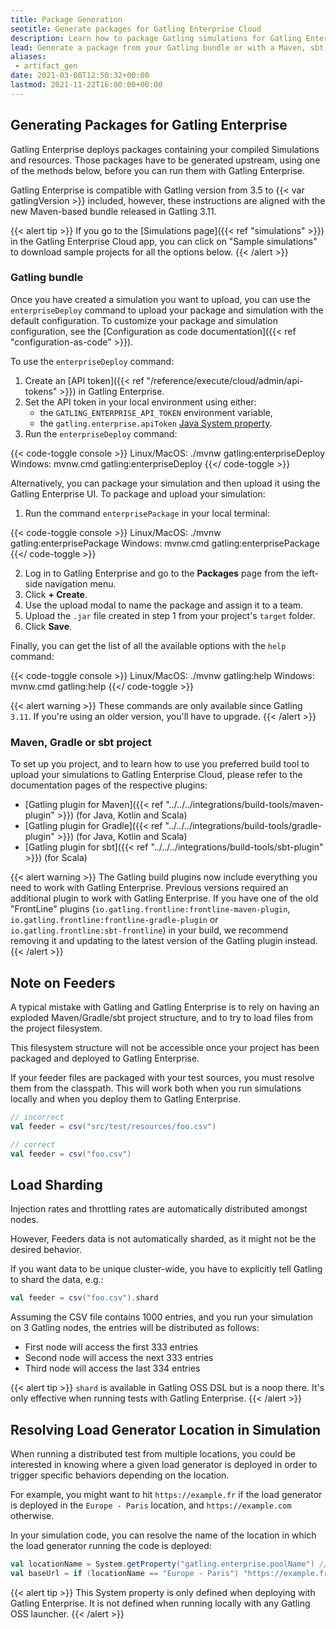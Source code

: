 ```yaml
---
title: Package Generation
seotitle: Generate packages for Gatling Enterprise Cloud
description: Learn how to package Gatling simulations for Gatling Enterprise Cloud from the Gatling zip bundle, or from a Maven, sbt, or Gradle project.
lead: Generate a package from your Gatling bundle or with a Maven, sbt, or Gradle project.
aliases:
 - artifact_gen
date: 2021-03-08T12:50:32+00:00
lastmod: 2021-11-22T16:00:00+00:00
---
```


## Generating Packages for Gatling Enterprise

Gatling Enterprise deploys packages containing your compiled Simulations and resources. Those packages have to be generated
upstream, using one of the methods below, before you can run them with Gatling Enterprise.

Gatling Enterprise is compatible with Gatling version from 3.5 to {{< var gatlingVersion >}} included, however, these instructions are aligned with the new Maven-based bundle released in Gatling 3.11.

{{< alert tip >}}
If you go to the [Simulations page]({{< ref "simulations" >}}) in the Gatling Enterprise Cloud app, you can click on
"Sample simulations" to download sample projects for all the options below.
{{< /alert >}}

### Gatling bundle

Once you have created a simulation you want to upload, you can use the `enterpriseDeploy` command to upload your package and simulation with the default configuration. To customize your package and simulation configuration, see the [Configuration as code documentation]({{< ref "configuration-as-code" >}}). 

To use the `enterpriseDeploy` command:

1. Create an [API token]({{< ref "/reference/execute/cloud/admin/api-tokens" >}}) in Gatling Enterprise. 
2. Set the API token in your local environment using either:
    - the `GATLING_ENTERPRISE_API_TOKEN` environment variable,
    - the `gatling.enterprise.apiToken` [Java System property](https://docs.oracle.com/javase/tutorial/essential/environment/sysprop.html).
3. Run the `enterpriseDeploy` command:

{{< code-toggle console >}}
Linux/MacOS: ./mvnw gatling:enterpriseDeploy
Windows: mvnw.cmd gatling:enterpriseDeploy
{{</ code-toggle >}}


Alternatively, you can package your simulation and then upload it using the Gatling Enterprise UI. To package and upload your simulation:

1. Run the command `enterprisePackage` in your local terminal:

{{< code-toggle console >}}
Linux/MacOS: ./mvnw gatling:enterprisePackage
Windows: mvnw.cmd gatling:enterprisePackage
{{</ code-toggle >}}

2. Log in to Gatling Enterprise and go to the **Packages** page from the left-side navigation menu.
3. Click **+ Create**. 
4. Use the upload modal to name the package and assign it to a team.
5. Upload the `.jar` file created in step 1 from your project's `target` folder.
6. Click **Save**.

Finally, you can get the list of all the available options with the `help` command:

{{< code-toggle console >}}
Linux/MacOS: ./mvnw gatling:help
Windows: mvnw.cmd gatling:help
{{</ code-toggle >}}

{{< alert warning >}}
These commands are only available since Gatling `3.11`. If you're using an older version, you'll have to upgrade.
{{< /alert >}}

### Maven, Gradle or sbt project

To set up you project, and to learn how to use you preferred build tool to upload your simulations to Gatling Enterprise
Cloud, please refer to the documentation pages of the respective plugins:

- [Gatling plugin for Maven]({{< ref "../../../integrations/build-tools/maven-plugin" >}}) (for Java, Kotlin and Scala)
- [Gatling plugin for Gradle]({{< ref "../../../integrations/build-tools/gradle-plugin" >}}) (for Java, Kotlin and Scala)
- [Gatling plugin for sbt]({{< ref "../../../integrations/build-tools/sbt-plugin" >}}) (for Scala)

{{< alert warning >}}
The Gatling build plugins now include everything you need to work with Gatling Enterprise. Previous versions required an
additional plugin to work with Gatling Enterprise. If you have one of the old "FrontLine" plugins
(`io.gatling.frontline:frontline-maven-plugin`, `io.gatling.frontline:frontline-gradle-plugin` or
`io.gatling.frontline:sbt-frontline`) in your build, we recommend removing it and updating to the latest version of the
Gatling plugin instead.
{{< /alert >}}

## Note on Feeders

A typical mistake with Gatling and Gatling Enterprise is to rely on having an exploded Maven/Gradle/sbt project structure, and to try to load files from the project filesystem.

This filesystem structure will not be accessible once your project has been packaged and deployed to Gatling Enterprise.

If your feeder files are packaged with your test sources, you must resolve them from the classpath. This will work both
when you run simulations locally and when you deploy them to Gatling Enterprise.

```scala
// incorrect
val feeder = csv("src/test/resources/foo.csv")

// correct
val feeder = csv("foo.csv")
```

## Load Sharding

Injection rates and throttling rates are automatically distributed amongst nodes.

However, Feeders data is not automatically sharded, as it might not be the desired behavior.

If you want data to be unique cluster-wide, you have to explicitly tell Gatling to shard the data, e.g.:

```scala
val feeder = csv("foo.csv").shard
```

Assuming the CSV file contains 1000 entries, and you run your simulation on 3 Gatling nodes, the entries will be distributed as follows:

- First node will access the first 333 entries
- Second node will access the next 333 entries
- Third node will access the last 334 entries

{{< alert tip >}}
`shard` is available in Gatling OSS DSL but is a noop there. It's only effective when running tests with Gatling Enterprise.
{{< /alert >}}

## Resolving Load Generator Location in Simulation

When running a distributed test from multiple locations, you could be interested in knowing where a given load generator is deployed in order to trigger specific behaviors depending on the location.

For example, you might want to hit `https://example.fr` if the load generator is deployed in the `Europe - Paris` location, and `https://example.com` otherwise.

In your simulation code, you can resolve the name of the location in which the load generator running the code is deployed:

```scala
val locationName = System.getProperty("gatling.enterprise.poolName") // pool is the former name of location
val baseUrl = if (locationName == "Europe - Paris") "https://example.fr" else "https://example.com"
```

{{< alert tip >}}
This System property is only defined when deploying with Gatling Enterprise.
It is not defined when running locally with any Gatling OSS launcher.
{{< /alert >}}
